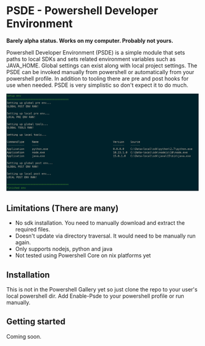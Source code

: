 # PSDE - Powershell Developer Environment

**Barely alpha status. Works on my computer. Probably not yours.**

Powershell Developer Environment (PSDE) is a simple module that sets paths to local SDKs and sets related environment variables 
such as JAVA_HOME. Global settings can exist along with local project settings.  The PSDE can be invoked manually 
from powershell or automatically from your powershell profile.  In addition to tooling there are pre and post 
hooks for use when needed. PSDE is very simplistic so don't expect it to do much.

![Powershell Developer Environment](screenshot.png?raw=true "Powershell Developer Environment")

## Limitations (There are many)

* No sdk installation.  You need to manually download and extract the required files.
* Doesn't update via directory traversal.  It would need to be manually run again.
* Only supports nodejs, python and java
* Not tested using Powershell Core on nix platforms yet

## Installation

This is not in the Powershell Gallery yet so just clone the repo to your user's local powershell dir.  Add
Enable-Psde to your powershell profile or run manually.

## Getting started

Coming soon.
